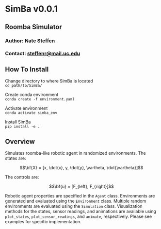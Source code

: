 # SimBa v0.0.1
## Roomba Simulator
### Author: Nate Steffen
### Contact: steffenr@mail.uc.edu


## How To Install
Change directory to where SimBa is located \
`cd path/to/SimBa/`

Create conda environment \
`conda create -f environment.yaml`

Activate environment \
`conda activate simba_env`

Install SimBa \
`pip install -e .`


## Overview
Simulates roomba-like robotic agent in randomized environments. The
states are:

$$\bf{X} = [x, \dot{x}, y, \dot{y}, \vartheta, \dot{\vartheta}]$$

The controls are:

$$\bf{u} = [F_{left}, F_{right}]$$

Robotic agent properties are specified in the `Agent` class.
Environments are generated and evaluated using the `Environment` class.
Multiple random environments are evaluated using the `Simulation` class.
Visualization methods for the states, sensor readings, and animations
are available using `plot_states`, `plot_sensor_readings`, and 
`animate`, respectively. Please see examples for specific implementation.
